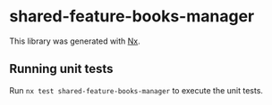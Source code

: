 # shared-feature-books-manager

This library was generated with [Nx](https://nx.dev).

## Running unit tests

Run `nx test shared-feature-books-manager` to execute the unit tests.
